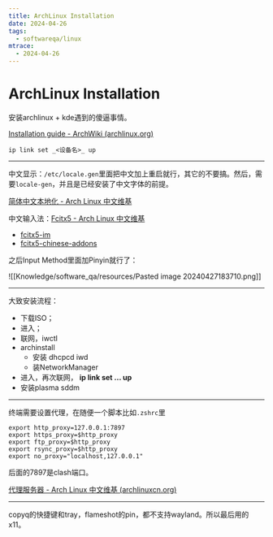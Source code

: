 ```yaml
---
title: ArchLinux Installation
date: 2024-04-26
tags:
  - softwareqa/linux
mtrace:
  - 2024-04-26
---
```


# ArchLinux Installation

安装archlinux + kde遇到的傻逼事情。

[Installation guide - ArchWiki (archlinux.org)](https://wiki.archlinux.org/title/installation_guide)

```shell
ip link set _<设备名>_ up
```

---

中文显示：`/etc/locale.gen`里面把中文加上重启就行，其它的不要搞。然后，需要`locale-gen`，并且是已经安装了中文字体的前提。

[简体中文本地化 - Arch Linux 中文维基](https://wiki.archlinuxcn.org/wiki/%E7%AE%80%E4%BD%93%E4%B8%AD%E6%96%87%E6%9C%AC%E5%9C%B0%E5%8C%96)

中文输入法：[Fcitx5 - Arch Linux 中文维基](https://wiki.archlinuxcn.org/wiki/Fcitx5)

- [fcitx5-im](https://archlinux.org/groups/x86_64/fcitx5-im/)
- [fcitx5-chinese-addons](https://archlinux.org/packages/?name=fcitx5-chinese-addons)

之后Input Method里面加Pinyin就行了：

![[Knowledge/software_qa/resources/Pasted image 20240427183710.png]]

---

大致安装流程：

- 下载ISO；
- 进入；
- 联网，iwctl
- archinstall
	- 安装 dhcpcd iwd
	- 装NetworkManager
- 进入，再次联网， **ip link set ... up**
- 安装plasma sddm

---

终端需要设置代理，在随便一个脚本比如`.zshrc`里

```shell
export http_proxy=127.0.0.1:7897
export https_proxy=$http_proxy
export ftp_proxy=$http_proxy
export rsync_proxy=$http_proxy
export no_proxy="localhost,127.0.0.1"
```

后面的7897是clash端口。

[代理服务器 - Arch Linux 中文维基 (archlinuxcn.org)](https://wiki.archlinuxcn.org/wiki/%E4%BB%A3%E7%90%86%E6%9C%8D%E5%8A%A1%E5%99%A8)

---

copyq的快捷键和tray，flameshot的pin，都不支持wayland。所以最后用的x11。